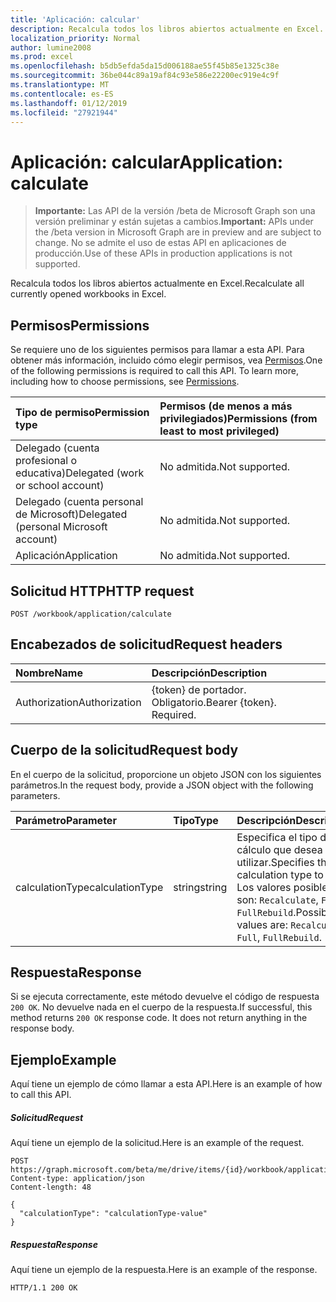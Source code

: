 ```yaml
---
title: 'Aplicación: calcular'
description: Recalcula todos los libros abiertos actualmente en Excel.
localization_priority: Normal
author: lumine2008
ms.prod: excel
ms.openlocfilehash: b5db5efda5da15d006188ae55f45b85e1325c38e
ms.sourcegitcommit: 36be044c89a19af84c93e586e22200ec919e4c9f
ms.translationtype: MT
ms.contentlocale: es-ES
ms.lasthandoff: 01/12/2019
ms.locfileid: "27921944"
---
```

# <a name="application-calculate"></a><span data-ttu-id="d9544-103">Aplicación: calcular</span><span class="sxs-lookup"><span data-stu-id="d9544-103">Application: calculate</span></span>

> <span data-ttu-id="d9544-104">**Importante:** Las API de la versión /beta de Microsoft Graph son una versión preliminar y están sujetas a cambios.</span><span class="sxs-lookup"><span data-stu-id="d9544-104">**Important:** APIs under the /beta version in Microsoft Graph are in preview and are subject to change.</span></span> <span data-ttu-id="d9544-105">No se admite el uso de estas API en aplicaciones de producción.</span><span class="sxs-lookup"><span data-stu-id="d9544-105">Use of these APIs in production applications is not supported.</span></span>

<span data-ttu-id="d9544-106">Recalcula todos los libros abiertos actualmente en Excel.</span><span class="sxs-lookup"><span data-stu-id="d9544-106">Recalculate all currently opened workbooks in Excel.</span></span>
## <a name="permissions"></a><span data-ttu-id="d9544-107">Permisos</span><span class="sxs-lookup"><span data-stu-id="d9544-107">Permissions</span></span>
<span data-ttu-id="d9544-p102">Se requiere uno de los siguientes permisos para llamar a esta API. Para obtener más información, incluido cómo elegir permisos, vea [Permisos](/graph/permissions-reference).</span><span class="sxs-lookup"><span data-stu-id="d9544-p102">One of the following permissions is required to call this API. To learn more, including how to choose permissions, see [Permissions](/graph/permissions-reference).</span></span>

|<span data-ttu-id="d9544-110">Tipo de permiso</span><span class="sxs-lookup"><span data-stu-id="d9544-110">Permission type</span></span>      | <span data-ttu-id="d9544-111">Permisos (de menos a más privilegiados)</span><span class="sxs-lookup"><span data-stu-id="d9544-111">Permissions (from least to most privileged)</span></span>              |
|:--------------------|:---------------------------------------------------------|
|<span data-ttu-id="d9544-112">Delegado (cuenta profesional o educativa)</span><span class="sxs-lookup"><span data-stu-id="d9544-112">Delegated (work or school account)</span></span> | <span data-ttu-id="d9544-113">No admitida.</span><span class="sxs-lookup"><span data-stu-id="d9544-113">Not supported.</span></span>    |
|<span data-ttu-id="d9544-114">Delegado (cuenta personal de Microsoft)</span><span class="sxs-lookup"><span data-stu-id="d9544-114">Delegated (personal Microsoft account)</span></span> | <span data-ttu-id="d9544-115">No admitida.</span><span class="sxs-lookup"><span data-stu-id="d9544-115">Not supported.</span></span>    |
|<span data-ttu-id="d9544-116">Aplicación</span><span class="sxs-lookup"><span data-stu-id="d9544-116">Application</span></span> | <span data-ttu-id="d9544-117">No admitida.</span><span class="sxs-lookup"><span data-stu-id="d9544-117">Not supported.</span></span> |

## <a name="http-request"></a><span data-ttu-id="d9544-118">Solicitud HTTP</span><span class="sxs-lookup"><span data-stu-id="d9544-118">HTTP request</span></span>
<!-- { "blockType": "ignored" } -->
```http
POST /workbook/application/calculate

```
## <a name="request-headers"></a><span data-ttu-id="d9544-119">Encabezados de solicitud</span><span class="sxs-lookup"><span data-stu-id="d9544-119">Request headers</span></span>
| <span data-ttu-id="d9544-120">Nombre</span><span class="sxs-lookup"><span data-stu-id="d9544-120">Name</span></span>       | <span data-ttu-id="d9544-121">Descripción</span><span class="sxs-lookup"><span data-stu-id="d9544-121">Description</span></span>|
|:---------------|:----------|
| <span data-ttu-id="d9544-122">Authorization</span><span class="sxs-lookup"><span data-stu-id="d9544-122">Authorization</span></span>  | <span data-ttu-id="d9544-p103">{token} de portador. Obligatorio.</span><span class="sxs-lookup"><span data-stu-id="d9544-p103">Bearer {token}. Required.</span></span> |

## <a name="request-body"></a><span data-ttu-id="d9544-125">Cuerpo de la solicitud</span><span class="sxs-lookup"><span data-stu-id="d9544-125">Request body</span></span>
<span data-ttu-id="d9544-126">En el cuerpo de la solicitud, proporcione un objeto JSON con los siguientes parámetros.</span><span class="sxs-lookup"><span data-stu-id="d9544-126">In the request body, provide a JSON object with the following parameters.</span></span>

| <span data-ttu-id="d9544-127">Parámetro</span><span class="sxs-lookup"><span data-stu-id="d9544-127">Parameter</span></span>    | <span data-ttu-id="d9544-128">Tipo</span><span class="sxs-lookup"><span data-stu-id="d9544-128">Type</span></span>   |<span data-ttu-id="d9544-129">Descripción</span><span class="sxs-lookup"><span data-stu-id="d9544-129">Description</span></span>|
|:---------------|:--------|:----------|
|<span data-ttu-id="d9544-130">calculationType</span><span class="sxs-lookup"><span data-stu-id="d9544-130">calculationType</span></span>|<span data-ttu-id="d9544-131">string</span><span class="sxs-lookup"><span data-stu-id="d9544-131">string</span></span>|<span data-ttu-id="d9544-132">Especifica el tipo de cálculo que desea utilizar.</span><span class="sxs-lookup"><span data-stu-id="d9544-132">Specifies the calculation type to use.</span></span>  <span data-ttu-id="d9544-133">Los valores posibles son: `Recalculate`, `Full` y `FullRebuild`.</span><span class="sxs-lookup"><span data-stu-id="d9544-133">Possible values are: `Recalculate`, `Full`, `FullRebuild`.</span></span>|

## <a name="response"></a><span data-ttu-id="d9544-134">Respuesta</span><span class="sxs-lookup"><span data-stu-id="d9544-134">Response</span></span>

<span data-ttu-id="d9544-p105">Si se ejecuta correctamente, este método devuelve el código de respuesta `200 OK`. No devuelve nada en el cuerpo de la respuesta.</span><span class="sxs-lookup"><span data-stu-id="d9544-p105">If successful, this method returns `200 OK` response code. It does not return anything in the response body.</span></span>

## <a name="example"></a><span data-ttu-id="d9544-137">Ejemplo</span><span class="sxs-lookup"><span data-stu-id="d9544-137">Example</span></span>
<span data-ttu-id="d9544-138">Aquí tiene un ejemplo de cómo llamar a esta API.</span><span class="sxs-lookup"><span data-stu-id="d9544-138">Here is an example of how to call this API.</span></span>
##### <a name="request"></a><span data-ttu-id="d9544-139">Solicitud</span><span class="sxs-lookup"><span data-stu-id="d9544-139">Request</span></span>
<span data-ttu-id="d9544-140">Aquí tiene un ejemplo de la solicitud.</span><span class="sxs-lookup"><span data-stu-id="d9544-140">Here is an example of the request.</span></span>
<!-- {
  "blockType": "request",
  "name": "application_calculate"
}-->
```http
POST https://graph.microsoft.com/beta/me/drive/items/{id}/workbook/application/calculate
Content-type: application/json
Content-length: 48

{
  "calculationType": "calculationType-value"
}
```

##### <a name="response"></a><span data-ttu-id="d9544-141">Respuesta</span><span class="sxs-lookup"><span data-stu-id="d9544-141">Response</span></span>
<span data-ttu-id="d9544-142">Aquí tiene un ejemplo de la respuesta.</span><span class="sxs-lookup"><span data-stu-id="d9544-142">Here is an example of the response.</span></span> 
<!-- {
  "blockType": "response",
  "truncated": true,
  "@odata.type": "microsoft.graph.none"
} -->

```http
HTTP/1.1 200 OK
```

<!-- uuid: 8fcb5dbc-d5aa-4681-8e31-b001d5168d79
2015-10-25 14:57:30 UTC -->
<!-- {
  "type": "#page.annotation",
  "description": "Application: calculate",
  "keywords": "",
  "section": "documentation",
  "tocPath": ""
}-->
